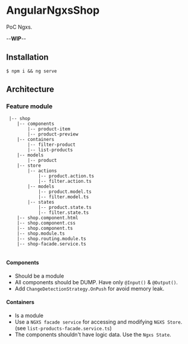 # AngularNgxsShop

PoC Ngxs. 

--**WIP**--

## Installation

`$ npm i && ng serve`


## Architecture


### Feature module
```
 |-- shop
    |-- components
        |-- product-item
        |-- product-preview
    |-- containers
        |-- filter-product
        |-- list-products
    |-- models
        |-- product
    |-- store
        |-- actions
            |-- product.action.ts
            |-- filter.action.ts
        |-- models
            |-- product.model.ts
            |-- filter.model.ts
        |-- states
            |-- product.state.ts
            |-- filter.state.ts
    |-- shop.component.html
    |-- shop.component.css
    |-- shop.component.ts
    |-- shop.module.ts
    |-- shop.routing.module.ts
    |-- shop-facade.service.ts
            
```

#### Components
- Should be a module
- All components should be DUMP. Have only `@Input()` & `@Output()`.
- Add `ChangeDetectionStrategy.OnPush` for avoid memory leak.

#### Containers

- Is a module
- Use a `NGXS facade service` for accessing and modifying `NGXS Store`. (see `list-products-facade.service.ts`)
- The components shouldn't have logic data. Use the `Ngxs State`. 

